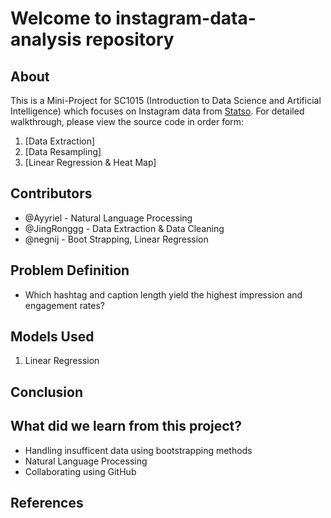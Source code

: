 # Welcome to instagram-data-analysis repository 

## About 

This is a Mini-Project for SC1015 (Introduction to Data Science and Artificial Intelligence) which focuses on Instagram data from [Statso](https://statso.io/instagram-reach-analysis-case-study/). For detailed walkthrough, please view the source code in order form: 

1. [Data Extraction]
2. [Data Resampling]
3. [Linear Regression & Heat Map]

## Contributors 

- @Ayyriel - Natural Language Processing 
- @JingRonggg - Data Extraction & Data Cleaning
- @negnij - Boot Strapping, Linear Regression  

## Problem Definition 
- Which hashtag and caption length yield the highest impression and engagement rates? 

## Models Used 

1. Linear Regression 

## Conclusion 

## What did we learn from this project? 
- Handling insufficent data using bootstrapping methods 
- Natural Language Processing 
- Collaborating using GitHub 

## References 
